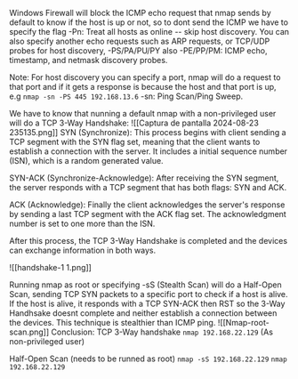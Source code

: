 Windows Firewall will block the ICMP echo request that nmap sends by default to know if the host is up or not, so to dont send the ICMP we have to specify the flag -Pn: Treat all hosts as online -- skip host discovery. You can also specify another echo requests such as ARP requests, or TCP/UDP probes for host discovery, -PS/PA/PU/PY also -PE/PP/PM: ICMP echo, timestamp, and netmask discovery probes.

Note: For host discovery you can specify a port, nmap will do a request to that port and if it gets a response is because the host and that port is up, e.g `nmap -sn -PS 445 192.168.13.6`
-sn: Ping Scan/Ping Sweep.

We have to know that nunning a default nmap with a non-privileged user will do a TCP 3-Way Handshake:
![[Captura de pantalla 2024-08-23 235135.png]]
SYN (Synchronize): This process begins with client sending a TCP segment with the SYN flag set, meaning that the client wants to establish a connection with the server. It includes a initial sequence number (ISN), which is a random generated value.

SYN-ACK (Synchronize-Acknowledge): After receiving the SYN segment, the server responds with a TCP segment that has both flags: SYN and ACK.

ACK (Acknowledge): Finally the client acknowledges the server's response by sending a last TCP segment with the ACK flag set. The acknowledgment number is set to one more than the ISN.

After this process, the TCP 3-Way Handshake is completed and the devices can exchange information in both ways.

![[handshake-1 1.png]]


Running nmap as root or specifying -sS (Stealth Scan) will do a Half-Open Scan, sending TCP SYN packets to a specific
port to check if a host is alive. If the host is alive, it
responds with a TCP SYN-ACK then RST so the 3-Way Handhsake doesnt complete and neither establish a connection between the devices. This technique is stealthier than ICMP ping.
![[Nmap-root-scan.png]]
  Conclusion:
  TCP 3-Way handshake
  `nmap 192.168.22.129` (As non-privileged user)

Half-Open Scan (needs to be runned as root)
`nmap -sS 192.168.22.129`
`nmap 192.168.22.129`
